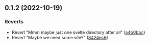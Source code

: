 ## 0.1.2 (2022-10-19)


### Reverts

* Revert "Mmm maybe just one svelte directory after all" ([a4b0bbc](https://github.com/muxinc/blurhash/commit/a4b0bbc72338099a5bf1e9d55bcec7ccff492f1a))
* Revert "Maybe we need some vite?" ([8424ec6](https://github.com/muxinc/blurhash/commit/8424ec640443285852d5195724a15d0a7ab0f610))



